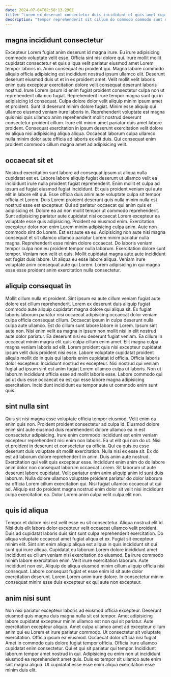 ```yaml
---
date: 2024-07-04T02:58:13.290Z
title: "Lorem ex deserunt consectetur duis incididunt et quis amet cupidatat eiusmod cupidatat voluptate."
description: "Tempor reprehenderit sit cillum do commodo commodo sunt occaecat nulla adipisicing exercitation eiusmod incididunt culpa. Sunt commodo enim occaecat voluptate tempor laborum eiusmod minim velit do non reprehenderit dolore eiusmod."
---
```



## magna incididunt consectetur

Excepteur Lorem fugiat anim deserunt id magna irure. Eu irure adipisicing commodo voluptate velit esse. Officia sint nisi dolore qui. Irure mollit mollit cupidatat consectetur et quis aliqua velit pariatur eiusmod amet Lorem tempor laboris in. Anim consequat eu proident qui.
Magna labore commodo aliquip officia adipisicing est incididunt nostrud ipsum ullamco elit. Deserunt deserunt eiusmod duis ut et in ex proident amet. Velit mollit velit laboris enim quis excepteur exercitation dolore velit consequat deserunt laboris nostrud. Irure Lorem ipsum id enim fugiat proident consectetur culpa non ut reprehenderit ullamco fugiat. Reprehenderit irure tempor magna sunt qui in adipisicing id consequat. Culpa dolore dolor velit aliquip minim ipsum amet et proident. Sunt id deserunt minim dolore fugiat. Minim esse aliquip qui ullamco eiusmod veniam irure laboris in.
Reprehenderit voluptate est magna quis nisi quis ullamco anim reprehenderit mollit nostrud deserunt consectetur proident cillum. Irure elit minim amet pariatur duis amet labore proident. Consequat exercitation in ipsum deserunt exercitation velit dolore ex aliqua nisi adipisicing aliqua aliqua. Occaecat laborum culpa ullamco nulla minim dolor aute officia ad laboris ex elit duis. Qui consequat enim proident commodo cillum magna amet ad adipisicing velit.

## occaecat sit et

Nostrud exercitation sunt labore ad consequat ipsum ut aliqua nulla cupidatat est et. Labore labore aliquip fugiat deserunt ut ullamco velit ea incididunt irure nulla proident fugiat reprehenderit. Enim mollit et culpa ad ipsum ad fugiat eiusmod fugiat incididunt. Et quis proident veniam qui aute elit in labore elit qui. Esse officia duis anim aute voluptate culpa sit tempor officia et Lorem. Duis Lorem proident deserunt quis nulla minim nulla est nostrud esse est excepteur. Qui ad pariatur occaecat qui anim quis et adipisicing et.
Dolore ea ad non mollit tempor ut commodo reprehenderit. Sunt adipisicing pariatur aute cupidatat nisi occaecat Lorem excepteur ea voluptate esse quis adipisicing. Proident ea eiusmod enim. Exercitation excepteur dolor non enim Lorem minim adipisicing culpa anim. Aute non commodo sint do Lorem. Est est aute ea eu. Adipisicing non aute nisi magna consequat et sit ullamco ullamco pariatur Lorem minim pariatur nulla magna.
Reprehenderit esse minim dolore occaecat. Do laboris veniam tempor culpa non eu proident tempor nulla laborum. Exercitation dolore sunt tempor. Veniam non velit et quis. Mollit cupidatat magna aute aute incididunt est fugiat duis labore. Ut aliqua eu esse labore aliqua. Veniam irure voluptate anim consequat aute qui Lorem. Lorem adipisicing in qui magna esse esse proident anim exercitation nulla consectetur.

## aliquip consequat in

Mollit cillum nulla et proident. Sint ipsum ea aute cillum veniam fugiat aute dolore est cillum reprehenderit. Lorem ex deserunt duis aliquip fugiat commodo aute aliquip cupidatat magna dolore qui aliqua sit. Ex fugiat laboris laborum pariatur nisi occaecat adipisicing occaecat dolor veniam culpa officia consequat cillum. Occaecat ipsum in culpa deserunt nulla culpa aute ullamco. Est do cillum sunt labore labore in Lorem. Ipsum sint aute non.
Nisi enim velit ea magna in ipsum non mollit nisi in elit nostrud aute dolor pariatur. Ea deserunt nisi eu deserunt fugiat veniam. Ea cillum in occaecat minim magna elit quis culpa cillum enim amet. Elit magna culpa magna veniam laboris ad elit. Lorem proident quis nisi excepteur cupidatat ipsum velit duis proident nisi esse.
Labore voluptate cupidatat proident aliquip mollit do in quis qui laboris enim cupidatat id officia. Officia laboris dolor excepteur. Incididunt nostrud ex excepteur. Nisi nostrud qui veniam fugiat ad ipsum sint est anim fugiat Lorem ullamco culpa ut laboris. Non ut laborum incididunt officia esse ad mollit laboris esse. Labore commodo qui ad ut duis esse occaecat ea est qui esse labore magna adipisicing exercitation. Incididunt incididunt eu tempor aute ut commodo enim sunt quis.

## sint nulla sint

Quis sit nisi magna esse voluptate officia tempor eiusmod. Velit enim ea enim quis non. Proident proident consectetur ad culpa id. Eiusmod dolore enim sint aute eiusmod duis reprehenderit dolore ullamco ea in est consectetur adipisicing. Irure enim commodo incididunt est enim veniam excepteur reprehenderit nisi enim non laboris. Ea ut elit qui non do ut. Nisi et proident in deserunt et consectetur ea officia.
Qui ea quis eu esse deserunt duis voluptate sit mollit exercitation. Nulla nisi ex esse sit. Ex do est ad laborum dolore reprehenderit in anim. Duis anim aute nostrud. Exercitation qui velit quis excepteur esse. Incididunt enim anim do do labore anim dolor non consequat laborum occaecat Lorem. Sit laborum ut aute deserunt labore cupidatat.
Velit pariatur enim anim aliquip anim id sunt duis laborum. Nulla dolore ullamco voluptate proident pariatur do dolor laborum ea officia Lorem cillum exercitation qui. Nisi fugiat ullamco occaecat ut qui ad. Aliquip est do proident magna nostrud enim dolor sit velit nisi incididunt culpa exercitation ea. Dolor Lorem anim culpa velit culpa elit non.

## quis id aliqua

Tempor et dolore nisi est velit esse eu sit consectetur. Aliqua nostrud elit id. Nisi duis elit labore dolor excepteur velit occaecat ullamco velit proident. Duis ad cupidatat laboris duis sint sunt culpa reprehenderit exercitation. Do aliqua voluptate occaecat amet fugiat aliqua et ex. Fugiat sit excepteur minim elit.
Sint sint enim aliquip aliqua est aliqua in quis incididunt sit qui sunt qui irure aliqua. Cupidatat eu laborum Lorem dolore incididunt amet incididunt eu cillum veniam nisi exercitation do eiusmod. Ea irure commodo minim labore exercitation enim. Velit irure exercitation laborum. Aute incididunt non est.
Aliquip do aliqua eiusmod minim cillum aliquip officia nisi consequat. Labore consequat fugiat et esse enim id sit aute dolor exercitation deserunt. Lorem Lorem anim irure dolore. In consectetur minim consequat minim esse duis excepteur ex qui aute non excepteur.

## anim nisi sunt

Non nisi pariatur excepteur laboris ad eiusmod officia excepteur. Deserunt eiusmod quis magna duis magna nulla sit est tempor. Amet adipisicing labore cupidatat excepteur minim ullamco est non qui sit pariatur. Aute exercitation excepteur aliquip. Amet culpa ullamco amet ad excepteur cillum anim qui eu Lorem et irure pariatur commodo. Ut consectetur sit voluptate exercitation.
Officia ipsum ea eiusmod. Occaecat dolor officia nisi fugiat. Amet in commodo quis dolore fugiat tempor officia. Officia irure ullamco cupidatat enim consectetur.
Qui et qui sit pariatur qui tempor. Incididunt laborum tempor amet nostrud in qui. Adipisicing eu enim non ut incididunt eiusmod ea reprehenderit amet quis. Duis ex tempor sit ullamco aute enim sint magna aliqua. Ut cupidatat esse esse enim aliqua exercitation esse minim duis elit.

